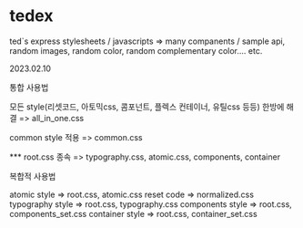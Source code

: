 # tedex
ted`s express stylesheets / javascripts => many companents / sample api, random images, random color, random complementary color.... etc.


2023.02.10 

통합 사용법

모든 style(리셋코드, 아토믹css, 콤포넌트, 플렉스 컨테이너, 유틸css 등등) 한방에 해결 => all_in_one.css

common style 적용 => common.css

*** root.css 종속 => typography.css, atomic.css, components, container

복합적 사용법 

atomic style => root.css, atomic.css
reset code => normalized.css 
typography style => root.css, typography.css
components style => root.css, components_set.css
container style => root.css, container_set.css